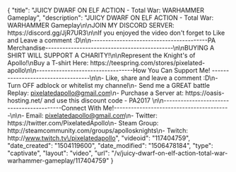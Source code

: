{
    "title": "JUICY DWARF ON ELF ACTION - Total War: WARHAMMER Gameplay",
    "description": "JUICY DWARF ON ELF ACTION - Total War: WARHAMMER Gameplay\n\nJOIN MY DISCORD SERVER: https:\/\/discord.gg\/JjR7UR3\n\nIf you enjoyed the video don't forget to Like and Leave a comment :D\n\n-----------------------------------------PA Merchandise---------------------------------------------\n\nBUYING A SHIRT WILL SUPPORT A CHARITY!\n\nRepresent the Knight's of Apollo!\nBuy a T-shirt Here: https:\/\/teespring.com\/stores\/pixelated-apollo\n\n----------------------------------How You Can Support Me! -----------------------------------\n\n- Like, share and leave a comment :D\n- Turn OFF adblock or whitelist my channel\n- Send me a GREAT battle Replay: pixelatedapollo@gmail.com\n- Purchase a Server at: https:\/\/oasis-hosting.net\/ and use this discount code - PA2017 \n\n------------------------------------------Connect With Me!-----------------------------------------\n\n- Email: pixelatedapollo@gmail.com\n- Twitter: https:\/\/twitter.com\/PixelatedApollo\n- Steam Group:  http:\/\/steamcommunity.com\/groups\/apollosknights\n- Twitch: http:\/\/www.twitch.tv\/pixelatedapollo",
    "videoid": "117404759",
    "date_created": "1504119600",
    "date_modified": "1506478184",
    "type": "captivate",
    "layout": "video",
    "url": "\/v\/juicy-dwarf-on-elf-action-total-war-warhammer-gameplay\/117404759"
}